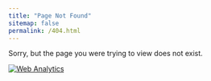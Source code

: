 ```yaml
---
title: "Page Not Found"
sitemap: false
permalink: /404.html
---
```


Sorry, but the page you were trying to view does not exist.

<!-- Default Statcounter code for Personal
http://satpreetsingh.github.io -->
<script type="text/javascript">
var sc_project=13020034; 
var sc_invisible=1; 
var sc_security="69b15dcb"; 
</script>
<script type="text/javascript"
src="https://www.statcounter.com/counter/counter.js"
async></script>
<noscript><div class="statcounter"><a title="Web Analytics"
href="https://statcounter.com/" target="_blank"><img
class="statcounter"
src="https://c.statcounter.com/13020034/0/69b15dcb/1/"
alt="Web Analytics"
referrerPolicy="no-referrer-when-downgrade"></a></div></noscript>